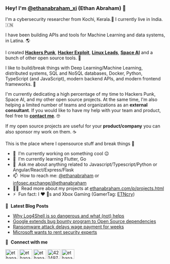 ### Hey! I'm [@ethanabraham_xi](https://twitter.com/ethanabraham_xi) (Ethan Abraham) 👋

I'm a cybersecurity researcher from Kochi, Kerala.🐘󠁵󠁳󠁣󠁡󠁿 I currently live in India. 🇮🇳

I have been building APIs and tools for Machine Learning and data systems, in Latina. 🌎

I created [**Hackers Punk**](https://www.hackerspunk.com/), [**Hacker Exploit**](https://www.hackerexploit.com/), [**Linux Leads**](https://www.linuxleads.com/),  [**Space AI**](https://www.spaceai.dev/) and a bunch of other open source tools. 🚀

I like to build/break things with Deep Learning/Machine Learning, distributed systems, SQL and NoSQL databases, Docker, Python, TypeScript (and JavaScript), modern backend APIs, and modern frontend frameworks. 🤖

I'm currently dedicating a high percentage of my time to Hackers Punk, Space AI, and my other open source projects. At the same time, I'm also helping a limited number of teams and organizations as an **external consultant**. If you would like to have my help with your team and product, feel free to [**contact me**](<mailto:infosec@ethanabraham.com>). 🤓

If my open source projects are useful for your **product/company** you can also sponsor my work on them. ☕

This is the place where I opensource stuff and break things :rofl:

- 🔭 &nbsp;I’m currently working on something cool :wink:
- 🌱 &nbsp;I’m currently learning Flutter, Go
- 💬 &nbsp;Ask me about anything related to Javascript/Typescript/Python or Angular/React/Express/Flask
- 📫 &nbsp;How to reach me: [@ethanabraham](https://twitter.com/ethanabraham_xi) or <a rel="me" href="https://infosec.exchange/@ethanabraham">infosec.exchange/@ethanabraham</a>
- 👨‍💻 &nbsp;Read more about my projects at [ethanabraham.com/p/projects.html](https://www.ethanabraham.com/p/projects.html)
- ⚡ &nbsp;Fun fact: I :heart: :dog:s and Xbox Gaming (GamerTag: [ETNcry](https://account.xbox.com/en-us/profile?gamertag=ETNcry))

📕 &nbsp;**Latest Blog Posts**
<!-- BLOG-POST-LIST:START -->
- [Why Log4Shell is so dangerous and what (not) helps](https://www.ethanabraham.com/2022/10/why-log4shell-is-so-dangerous-and-what-not-helps.html)
- [Google extends bug bounty program to Open Source dependencies](https://www.ethanabraham.com/2022/10/google-extends-bug-bounty-program-to-open-source-dependencies.html/)
- [Ransomware attack delays wage payment for weeks](https://www.ethanabraham.com/2022/02/ransomware-attack-delays-wage-payment.html)
- [Microsoft wants to rent security experts](https://www.ethanabraham.com/2022/05/microsoft-wants-to-rent-security-experts.html)
<!-- BLOG-POST-LIST:END -->

🔗 &nbsp;**Connect with me**
<p align="left">
<a href="https://dev.to/ethanabraham" target="blank"><img align="center" src="https://cdn.jsdelivr.net/npm/simple-icons@3.0.1/icons/dev-dot-to.svg" alt="ethanabraham" height="30" width="40" /></a>
<a href="https://twitter.com/ethanabraham_xi" target="blank"><img align="center" src="https://raw.githubusercontent.com/ethanabraham-xi/github-profile-readme-generator/master/src/images/icons/Social/twitter.svg" alt="ethanabraham" height="30" width="40" /></a>
<a href="https://linkedin.com/in/ethanabrahams" target="blank"><img align="center" src="https://raw.githubusercontent.com/ethanabraham-xi/github-profile-readme-generator/master/src/images/icons/Social/linked-in-alt.svg" alt="ethanabraham" height="30" width="40" /></a>
<a href="https://stackoverflow.com/users/20741104/ethan-abraham" target="blank"><img align="center" src="https://raw.githubusercontent.com/ethanabraham-xi/github-profile-readme-generator/master/src/images/icons/Social/stack-overflow.svg" alt="4214976" height="30" width="40" /></a>
<a href="https://instagram.com/ethanabraham_xi" target="blank"><img align="center" src="https://raw.githubusercontent.com/ethanabraham-xi/github-profile-readme-generator/master/src/images/icons/Social/instagram.svg" alt="ethanabraham" height="30" width="40" /></a>
